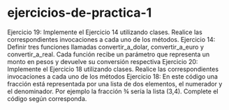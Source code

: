 # ejercicios-de-practica-1
Ejercicio 19: Implemente el Ejercicio 14 utilizando clases. Realice las correspondientes
invocaciones a cada uno de los métodos.
Ejercicio 14: Definir tres funciones llamadas convertir_a_dolar, convertir_a_euro y convertir_a_real.
Cada función recibe un parámetro que representa un monto en pesos y devuelve su conversión
respectiva
Ejercicio 20: Implemente el Ejercicio 18 utilizando clases. Realice las correspondientes
invocaciones a cada uno de los métodos
Ejercicio 18: En este código una fracción está representada por una lista de dos elementos, el
numerador y el denominador. Por ejemplo la fracción ¾ sería la lista (3,4). Complete el código
según corresponda.
